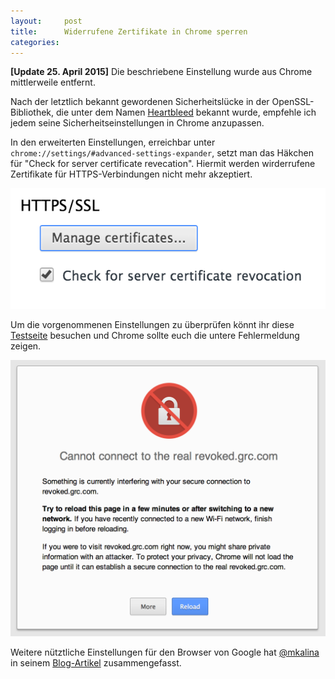 ```yaml
---
layout:     post
title:      Widerrufene Zertifikate in Chrome sperren
categories:
---
```


**[Update 25. April 2015]** Die beschriebene Einstellung wurde aus Chrome mittlerweile entfernt.


Nach der letztlich bekannt gewordenen Sicherheitslücke in der OpenSSL-Bibliothek, die unter dem Namen [Heartbleed](http://heartbleed.com/ "Heartbleed Website") bekannt wurde, empfehle ich jedem seine Sicherheitseinstellungen in Chrome anzupassen.

In den erweiterten Einstellungen, erreichbar unter `chrome://settings/#advanced-settings-expander`, setzt man das Häkchen für "Check for server certificate revecation". Hiermit werden wirderrufene Zertifikate für HTTPS-Verbindungen nicht mehr akzeptiert.

![](/images/chrome_cert_settings.png "Screenshot Chrome Einstellungen")

Um die vorgenommenen Einstellungen zu überprüfen könnt ihr diese [Testseite](https://revoked.grc.com/ "Testseite für widerrufe Zertifikate") besuchen und Chrome sollte euch die untere Fehlermeldung zeigen.

![Chrome Fehlermeldung beim Aufruf einer Website mit widerrufenem Zertifikat](/images/revoked_cert_error.png)

Weitere nütztliche Einstellungen für den Browser von Google hat [@mkalina](https://twitter.com/mkalina/) in seinem [Blog-Artikel](https://mkln.org/2014/05/maximaler-datenschutz-mit-google-chrome/) zusammengefasst.
